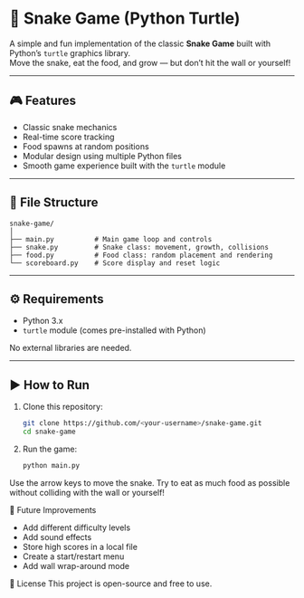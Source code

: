 # 🐍 Snake Game (Python Turtle)

A simple and fun implementation of the classic **Snake Game** built with Python’s `turtle` graphics library.  
Move the snake, eat the food, and grow — but don’t hit the wall or yourself!

---

## 🎮 Features
- Classic snake mechanics  
- Real-time score tracking  
- Food spawns at random positions  
- Modular design using multiple Python files  
- Smooth game experience built with the `turtle` module

---

## 🧱 File Structure
```text
snake-game/
│
├── main.py          # Main game loop and controls
├── snake.py         # Snake class: movement, growth, collisions
├── food.py          # Food class: random placement and rendering
└── scoreboard.py    # Score display and reset logic
```
---

## ⚙️ Requirements
- Python 3.x  
- `turtle` module (comes pre-installed with Python)

No external libraries are needed.

---

## ▶️ How to Run
1. Clone this repository:
   ```bash
   git clone https://github.com/<your-username>/snake-game.git
   cd snake-game
2. Run the game:
   ```bash
   python main.py

Use the arrow keys to move the snake.
Try to eat as much food as possible without colliding with the wall or yourself!

🧠 Future Improvements
* Add different difficulty levels
* Add sound effects
* Store high scores in a local file
* Create a start/restart menu
* Add wall wrap-around mode

📜 License
This project is open-source and free to use.
